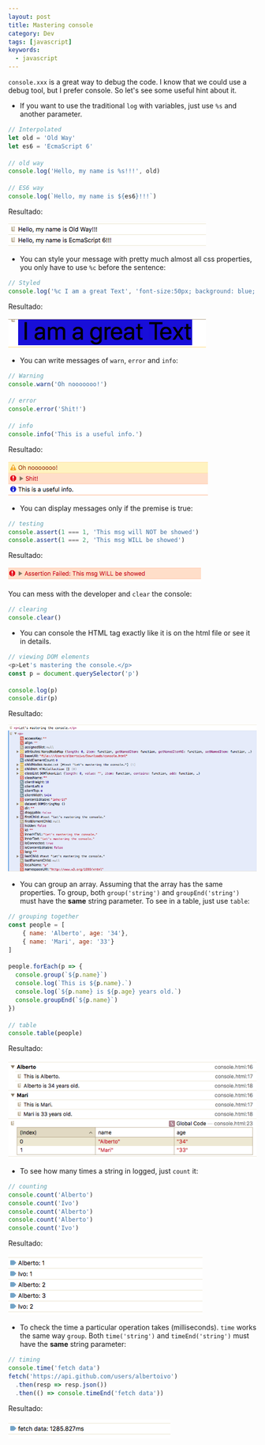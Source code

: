 ```yaml
---
layout: post
title: Mastering console
category: Dev
tags: [javascript]
keywords:
  - javascript
---
```


`console.xxx` is a great way to debug the code. I know that we could use a debug tool, but I prefer console. So let's see some useful hint about it.

- If you want to use the traditional `log` with variables, just use `%s` and another parameter. 

```javascript
// Interpolated
let old = 'Old Way'
let es6 = 'EcmaScript 6'

// old way
console.log('Hello, my name is %s!!!', old)

// ES6 way
console.log(`Hello, my name is ${es6}!!!`)
```
Resultado:

![](../../images/console01.png)

- You can style your message with pretty much almost all css properties, you only have to use `%c` before the sentence: 

```javascript
// Styled
console.log('%c I am a great Text', 'font-size:50px; background: blue;')
```
Resultado:

![](../../images/console02.png)

- You can write messages of `warn`, `error` and `info`:

```javascript
// Warning
console.warn('Oh nooooooo!')

// error
console.error('Shit!')

// info
console.info('This is a useful info.')
```
Resultado:

![](../../images/console03.png)

- You can display messages only if the premise is true:

```javascript
// testing
console.assert(1 === 1, 'This msg will NOT be showed')
console.assert(1 === 2, 'This msg WILL be showed')
```
Resultado:

![](../../images/console04.png)

You can mess with the developer and `clear` the console:

```javascript
// clearing
console.clear()
```

- You can console the HTML tag exactly like it is on the html file or see it in details.

```javascript
// viewing DOM elements
<p>Let's mastering the console.</p>
const p = document.querySelector('p')

console.log(p)
console.dir(p)
```
Resultado:

![](../../images/console05.png)

- You can group an array. Assuming that the array has the same properties.  To group, both `group('string')` and `groupEnd('string')` must have the **same** string parameter. To see in a table, just use `table`:

```javascript
// grouping together
const people = [
	{ name: 'Alberto', age: '34'},
	{ name: 'Mari', age: '33'}
]

people.forEach(p => {
  console.group(`${p.name}`)
  console.log(`This is ${p.name}.`)
  console.log(`${p.name} is ${p.age} years old.`)
  console.groupEnd(`${p.name}`)
})

// table
console.table(people)
```
Resultado:

![](../../images/console06.png)

- To see how many times a string in logged, just `count` it:

```javascript
// counting
console.count('Alberto')
console.count('Ivo')
console.count('Alberto')
console.count('Alberto')
console.count('Ivo')
```
Resultado:

![](../../images/console07.png)

- To check the time a particular operation takes (milliseconds). `time` works the same way `group`. Both `time('string')` and `timeEnd('string')` must have the **same** string parameter:

```javascript
// timing
console.time('fetch data')
fetch('https://api.github.com/users/albertoivo')
  .then(resp => resp.json())
  .then(() => console.timeEnd('fetch data'))
```

Resultado:

![](../../images/console08.png)